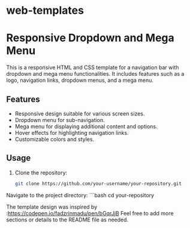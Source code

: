 # web-templates
# Responsive Dropdown and Mega Menu

This is a responsive HTML and CSS template for a navigation bar with dropdown and mega menu functionalities. It includes features such as a logo, navigation links, dropdown menus, and a mega menu.

## Features

- Responsive design suitable for various screen sizes.
- Dropdown menu for sub-navigation.
- Mega menu for displaying additional content and options.
- Hover effects for highlighting navigation links.
- Customizable colors and styles.

## Usage

1. Clone the repository:

   ```bash
   git clone https://github.com/your-username/your-repository.git


Navigate to the project directory:
    ```bash
      cd your-repository

The template design was inspired by :https://codepen.io/fadzrinmadu/pen/bGqrJjB
Feel free to add more sections or details to the README file as needed.
